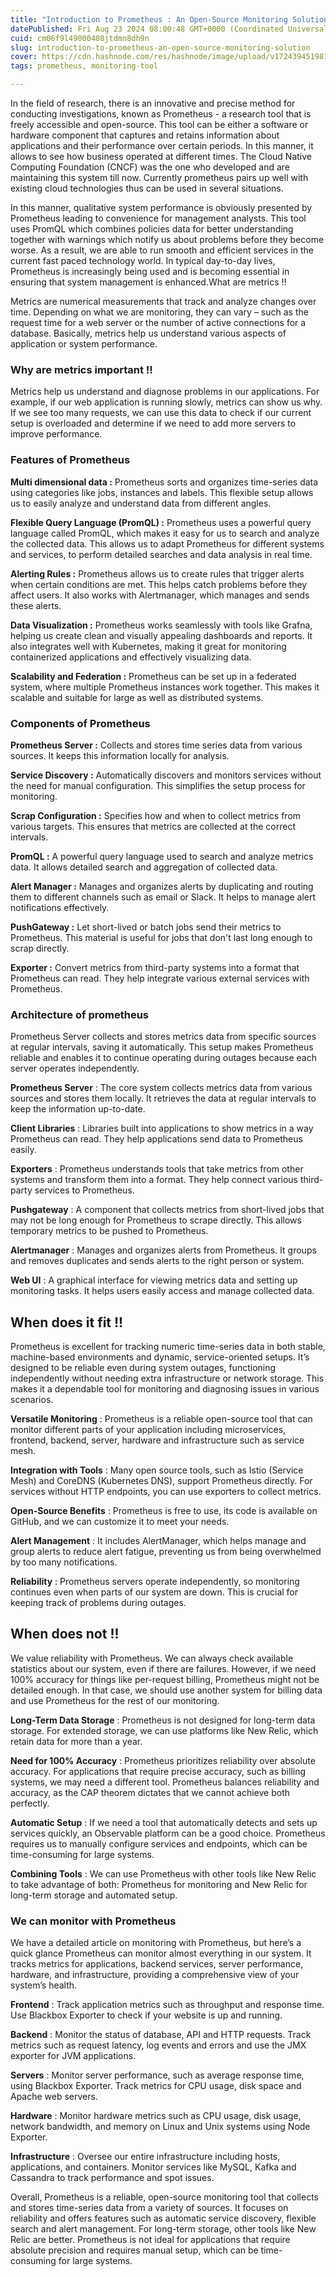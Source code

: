 ```yaml
---
title: "Introduction to Prometheus : An Open-Source Monitoring Solution"
datePublished: Fri Aug 23 2024 08:00:48 GMT+0000 (Coordinated Universal Time)
cuid: cm06f9l49000408jtdmn8dh9n
slug: introduction-to-prometheus-an-open-source-monitoring-solution
cover: https://cdn.hashnode.com/res/hashnode/image/upload/v1724394519810/473f5c69-6c17-4ff1-bc14-f0a17876488b.jpeg
tags: prometheus, monitoring-tool

---
```


In the field of research, there is an innovative and precise method for conducting investigations, known as Prometheus - a research tool that is freely accessible and open-source. This tool can be either a software or hardware component that captures and retains information about applications and their performance over certain periods. In this manner, it allows to see how business operated at different times. The Cloud Native Computing Foundation (CNCF) was the one who developed and are maintaining this system till now. Currently prometheus pairs up well with existing cloud technologies thus can be used in several situations.

In this manner, qualitative system performance is obviously presented by Prometheus leading to convenience for management analysts. This tool uses PromQL which combines policies data for better understanding together with warnings which notify us about problems before they become worse. As a result, we are able to run smooth and efficient services in the current fast paced technology world. In typical day-to-day lives, Prometheus is increasingly being used and is becoming essential in ensuring that system management is enhanced.What are metrics !!

Metrics are numerical measurements that track and analyze changes over time. Depending on what we are monitoring, they can vary – such as the request time for a web server or the number of active connections for a database. Basically, metrics help us understand various aspects of application or system performance.

### Why are metrics important !!

Metrics help us understand and diagnose problems in our applications. For example, if our web application is running slowly, metrics can show us why. If we see too many requests, we can use this data to check if our current setup is overloaded and determine if we need to add more servers to improve performance.

### Features of Prometheus

**Multi dimensional data :** Prometheus sorts and organizes time-series data using categories like jobs, instances and labels. This flexible setup allows us to easily analyze and understand data from different angles.

**Flexible Query Language (PromQL) :** Prometheus uses a powerful query language called PromQL, which makes it easy for us to search and analyze the collected data. This allows us to adapt Prometheus for different systems and services, to perform detailed searches and data analysis in real time.

**Alerting Rules :** Prometheus allows us to create rules that trigger alerts when certain conditions are met. This helps catch problems before they affect users. It also works with Alertmanager, which manages and sends these alerts.

**Data Visualization :** Prometheus works seamlessly with tools like Grafna, helping us create clean and visually appealing dashboards and reports. It also integrates well with Kubernetes, making it great for monitoring containerized applications and effectively visualizing data.

**Scalability and Federation :** Prometheus can be set up in a federated system, where multiple Prometheus instances work together. This makes it scalable and suitable for large as well as distributed systems.

### Components of Prometheus

**Prometheus Server :** Collects and stores time series data from various sources. It keeps this information locally for analysis.

**Service Discovery :** Automatically discovers and monitors services without the need for manual configuration. This simplifies the setup process for monitoring.

**Scrap Configuration :** Specifies how and when to collect metrics from various targets. This ensures that metrics are collected at the correct intervals.

**PromQL :** A powerful query language used to search and analyze metrics data. It allows detailed search and aggregation of collected data.

**Alert Manager :** Manages and organizes alerts by duplicating and routing them to different channels such as email or Slack. It helps to manage alert notifications effectively.

**PushGateway :** Let short-lived or batch jobs send their metrics to Prometheus. This material is useful for jobs that don't last long enough to scrap directly.

**Exporter :** Convert metrics from third-party systems into a format that Prometheus can read. They help integrate various external services with Prometheus.

### Architecture of prometheus

Prometheus Server collects and stores metrics data from specific sources at regular intervals, saving it automatically. This setup makes Prometheus reliable and enables it to continue operating during outages because each server operates independently.

**Prometheus Server** : The core system collects metrics data from various sources and stores them locally. It retrieves the data at regular intervals to keep the information up-to-date.

**Client Libraries** : Libraries built into applications to show metrics in a way Prometheus can read. They help applications send data to Prometheus easily.

**Exporters** : Prometheus understands tools that take metrics from other systems and transform them into a format. They help connect various third-party services to Prometheus.

**Pushgateway** : A component that collects metrics from short-lived jobs that may not be long enough for Prometheus to scrape directly. This allows temporary metrics to be pushed to Prometheus.

**Alertmanager** : Manages and organizes alerts from Prometheus. It groups and removes duplicates and sends alerts to the right person or system.

**Web UI** : A graphical interface for viewing metrics data and setting up monitoring tasks. It helps users easily access and manage collected data.

## **When does it fit !!**

Prometheus is excellent for tracking numeric time-series data in both stable, machine-based environments and dynamic, service-oriented setups. It’s designed to be reliable even during system outages, functioning independently without needing extra infrastructure or network storage. This makes it a dependable tool for monitoring and diagnosing issues in various scenarios.

**Versatile Monitoring** : Prometheus is a reliable open-source tool that can monitor different parts of your application including microservices, frontend, backend, server, hardware and infrastructure such as service mesh.

**Integration with Tools** : Many open source tools, such as Istio (Service Mesh) and CoreDNS (Kubernetes DNS), support Prometheus directly. For services without HTTP endpoints, you can use exporters to collect metrics.

**Open-Source Benefits** : Prometheus is free to use, its code is available on GitHub, and we can customize it to meet your needs.

**Alert Management** : It includes AlertManager, which helps manage and group alerts to reduce alert fatigue, preventing us from being overwhelmed by too many notifications.

**Reliability** : Prometheus servers operate independently, so monitoring continues even when parts of our system are down. This is crucial for keeping track of problems during outages.

## **When does not !!**

We value reliability with Prometheus. We can always check available statistics about our system, even if there are failures. However, if we need 100% accuracy for things like per-request billing, Prometheus might not be detailed enough. In that case, we should use another system for billing data and use Prometheus for the rest of our monitoring.

**Long-Term Data Storage** : Prometheus is not designed for long-term data storage. For extended storage, we can use platforms like New Relic, which retain data for more than a year.

**Need for 100% Accuracy** : Prometheus prioritizes reliability over absolute accuracy. For applications that require precise accuracy, such as billing systems, we may need a different tool. Prometheus balances reliability and accuracy, as the CAP theorem dictates that we cannot achieve both perfectly.

**Automatic Setup** : If we need a tool that automatically detects and sets up services quickly, an Observable platform can be a good choice. Prometheus requires us to manually configure services and endpoints, which can be time-consuming for large systems.

**Combining Tools** : We can use Prometheus with other tools like New Relic to take advantage of both: Prometheus for monitoring and New Relic for long-term storage and automated setup.

### **We can monitor with Prometheus**

We have a detailed article on monitoring with Prometheus, but here’s a quick glance Prometheus can monitor almost everything in our system. It tracks metrics for applications, backend services, server performance, hardware, and infrastructure, providing a comprehensive view of your system’s health.

**Frontend** : Track application metrics such as throughput and response time. Use Blackbox Exporter to check if your website is up and running.

**Backend** : Monitor the status of database, API and HTTP requests. Track metrics such as request latency, log events and errors and use the JMX exporter for JVM applications.

**Servers** : Monitor server performance, such as average response time, using Blackbox Exporter. Track metrics for CPU usage, disk space and Apache web servers.

**Hardware** : Monitor hardware metrics such as CPU usage, disk usage, network bandwidth, and memory on Linux and Unix systems using Node Exporter.

**Infrastructure** : Oversee our entire infrastructure including hosts, applications, and containers. Monitor services like MySQL, Kafka and Cassandra to track performance and spot issues.

Overall, Prometheus is a reliable, open-source monitoring tool that collects and stores time-series data from a variety of sources. It focuses on reliability and offers features such as automatic service discovery, flexible search and alert management. For long-term storage, other tools like New Relic are better. Prometheus is not ideal for applications that require absolute precision and requires manual setup, which can be time-consuming for large systems.